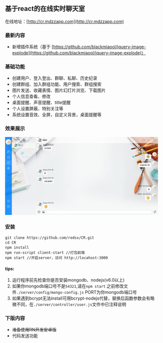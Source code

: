 ## 基于react的在线实时聊天室

在线地址：[http://cr.mdzzapp.com](http://cr.mdzzapp.com)

### 最新内容

- 新增插件系统（基于 [https://github.com/blackmiaool/jquery-image-explode](https://github.com/blackmiaool/jquery-image-explode)）

### 基础功能

- 创建用户、登入登出、群聊、私聊、历史纪录
- 创建群组、加入群组功能、用户搜索、群组搜索
- 图片发送、收藏表情、图片幻灯片浏览、下载图片
- 个人信息查看、修改
- 桌面提醒、声音提醒、title提醒
- 个人设置屏蔽、特别关注等
- 系统设置音效、全屏，自定义背景，桌面提醒等


### 效果展示

![x3](./app/images/show.jpeg)

### 安装

```
git clone https://github.com/redsx/CR.git
cd CR
npm install
npm run-script client-start //打包前端
npm start //开启server，访问 http://locahost:3000
```

#### tips:
1. 运行程序前先检查你是否安装mongodb、nodejs(v6.0以上)
1. 如果你mongodb端口号不是`54321`,请在`npm start` 之前修改文件`./server/config/mongo-config.js` PORT为你mongodb端口号
2. 如果遇到bcrypt无法install可用bcrypt-nodejs代替，替换后函数参数会有略微不同，在`./server/controller/user.js`文件中已注释说明
### 下版内容

- <del>准备使用RN开发安卓版</del>
- 代码发送功能
